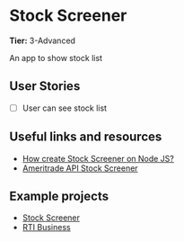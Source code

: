 # Stock Screener

**Tier:** 3-Advanced

An app to show stock list

## User Stories

-   [ ] User can see stock list

## Useful links and resources

-   [How create Stock Screener on Node JS?](https://dev.to/gaserd/how-create-stock-screener-on-node-js-ep1-33f5)
-   [Ameritrade API Stock Screener](https://www.youtube.com/watch?v=HXGtLIoiv3Q&ab_channel=freeCodeCamp.org)

## Example projects

-   [Stock Screener](https://github.com/dmndc/stock-screener)
-   [RTI Business](https://play.google.com/store/apps/details?id=rti.business)

